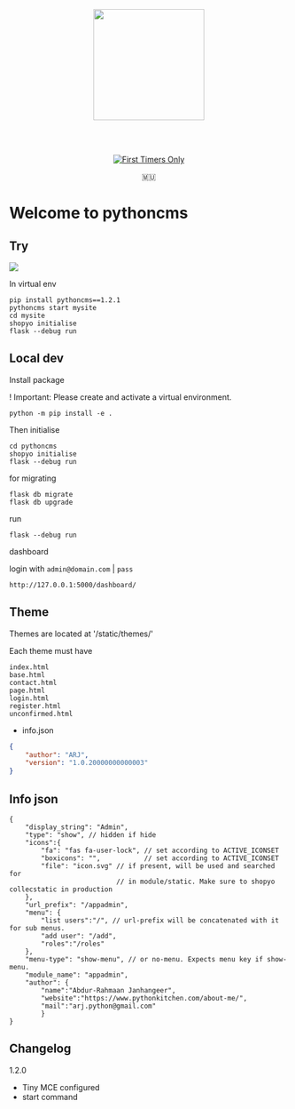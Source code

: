 <div align="center">



<img src="https://github.com/shopyo/pythoncms/raw/main/assets/logo.png" width="200"/>

<br><br>

[![First Timers Only](https://img.shields.io/badge/first--timers--only-friendly-blue.svg)](https://www.firsttimersonly.com/)

🇲🇺

</div>



# Welcome to pythoncms

## Try

![](https://github.com/shopyo/pythoncms/raw/main/assets/term.gif)

In virtual env

```
pip install pythoncms==1.2.1
pythoncms start mysite
cd mysite
shopyo initialise
flask --debug run
```

## Local dev

Install package

! Important: Please create and activate a virtual environment.

```
python -m pip install -e .
```
Then initialise

```
cd pythoncms
shopyo initialise
flask --debug run
```

for migrating

```
flask db migrate
flask db upgrade
```

run

```
flask --debug run
```

dashboard

login with `admin@domain.com` | `pass`
```
http://127.0.0.1:5000/dashboard/
```

## Theme

Themes are located at '/static/themes/'

Each theme must have

```
index.html
base.html
contact.html
page.html
login.html
register.html
unconfirmed.html
```

- info.json

```json
{
	"author": "ARJ",
	"version": "1.0.20000000000003"
}
```

## Info json

```
{
	"display_string": "Admin",
	"type": "show", // hidden if hide
	"icons":{
		"fa": "fas fa-user-lock", // set according to ACTIVE_ICONSET
		"boxicons": "",           // set according to ACTIVE_ICONSET
		"file": "icon.svg" // if present, will be used and searched for
						   // in module/static. Make sure to shopyo collecstatic in production
	},
	"url_prefix": "/appadmin",
	"menu": {
		"list users":"/", // url-prefix will be concatenated with it for sub menus.
		"add user": "/add",
		"roles":"/roles"
	},
	"menu-type": "show-menu", // or no-menu. Expects menu key if show-menu.
	"module_name": "appadmin",
	"author": {
		"name":"Abdur-Rahmaan Janhangeer",
		"website":"https://www.pythonkitchen.com/about-me/",
		"mail":"arj.python@gmail.com"
		}
}
```
## Changelog

1.2.0

- Tiny MCE configured
- start command
